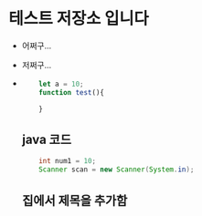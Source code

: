 # 테스트 저장소 입니다
- 어쩌구...
- 저쩌구...
- ```javascript
      let a = 10;
      function test(){

      }
  ```

  ## java 코드
  ```java
      int num1 = 10;
      Scanner scan = new Scanner(System.in);
  ```
  ## 집에서 제목을 추가함
  
